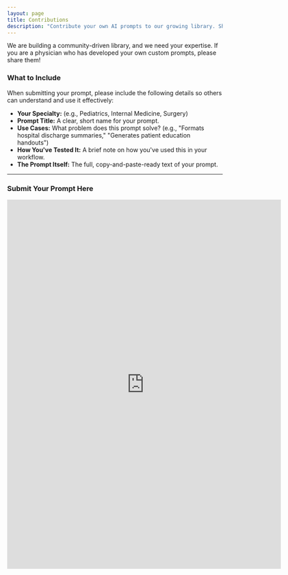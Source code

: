 ```yaml
---
layout: page
title: Contributions
description: "Contribute your own AI prompts to our growing library. Share production-ready prompts tested in real clinical workflows with the physician community."
---
```


We are building a community-driven library, and we need your expertise. If you are a physician who has developed your own custom prompts, please share them!

### What to Include

When submitting your prompt, please include the following details so others can understand and use it effectively:

* **Your Specialty:** (e.g., Pediatrics, Internal Medicine, Surgery)
* **Prompt Title:** A clear, short name for your prompt.
* **Use Cases:** What problem does this prompt solve? (e.g., "Formats hospital discharge summaries," "Generates patient education handouts")
* **How You've Tested It:** A brief note on how you've used this in your workflow.
* **The Prompt Itself:** The full, copy-and-paste-ready text of your prompt.

---

### Submit Your Prompt Here

<iframe src="https://docs.google.com/forms/d/e/1FAIpQLScicxuLRUnXqv43QbRZ2zcYWuX47B_HOhJM3ir7dV11IE4Gpw/viewform?embedded=true" width="640" height="863" frameborder="0" marginheight="0" marginwidth="0">Loading…</iframe>
